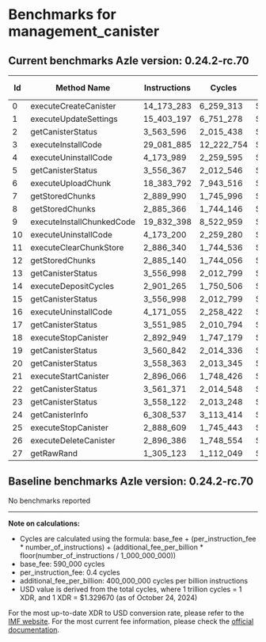 # Benchmarks for management_canister

## Current benchmarks Azle version: 0.24.2-rc.70

| Id  | Method Name               | Instructions | Cycles     | USD           | USD/Million Calls |
| --- | ------------------------- | ------------ | ---------- | ------------- | ----------------- |
| 0   | executeCreateCanister     | 14_173_283   | 6_259_313  | $0.0000083228 | $8.32             |
| 1   | executeUpdateSettings     | 15_403_197   | 6_751_278  | $0.0000089770 | $8.97             |
| 2   | getCanisterStatus         | 3_563_596    | 2_015_438  | $0.0000026799 | $2.67             |
| 3   | executeInstallCode        | 29_081_885   | 12_222_754 | $0.0000162522 | $16.25            |
| 4   | executeUninstallCode      | 4_173_989    | 2_259_595  | $0.0000030045 | $3.00             |
| 5   | getCanisterStatus         | 3_556_367    | 2_012_546  | $0.0000026760 | $2.67             |
| 6   | executeUploadChunk        | 18_383_792   | 7_943_516  | $0.0000105623 | $10.56            |
| 7   | getStoredChunks           | 2_889_990    | 1_745_996  | $0.0000023216 | $2.32             |
| 8   | getStoredChunks           | 2_885_366    | 1_744_146  | $0.0000023191 | $2.31             |
| 9   | executeInstallChunkedCode | 19_832_398   | 8_522_959  | $0.0000113327 | $11.33            |
| 10  | executeUninstallCode      | 4_173_200    | 2_259_280  | $0.0000030041 | $3.00             |
| 11  | executeClearChunkStore    | 2_886_340    | 1_744_536  | $0.0000023197 | $2.31             |
| 12  | getStoredChunks           | 2_885_140    | 1_744_056  | $0.0000023190 | $2.31             |
| 13  | getCanisterStatus         | 3_556_998    | 2_012_799  | $0.0000026764 | $2.67             |
| 14  | executeDepositCycles      | 2_901_265    | 1_750_506  | $0.0000023276 | $2.32             |
| 15  | getCanisterStatus         | 3_556_998    | 2_012_799  | $0.0000026764 | $2.67             |
| 16  | executeUninstallCode      | 4_171_055    | 2_258_422  | $0.0000030030 | $3.00             |
| 17  | getCanisterStatus         | 3_551_985    | 2_010_794  | $0.0000026737 | $2.67             |
| 18  | executeStopCanister       | 2_892_949    | 1_747_179  | $0.0000023232 | $2.32             |
| 19  | getCanisterStatus         | 3_560_842    | 2_014_336  | $0.0000026784 | $2.67             |
| 20  | getCanisterStatus         | 3_558_363    | 2_013_345  | $0.0000026771 | $2.67             |
| 21  | executeStartCanister      | 2_896_066    | 1_748_426  | $0.0000023248 | $2.32             |
| 22  | getCanisterStatus         | 3_561_371    | 2_014_548  | $0.0000026787 | $2.67             |
| 23  | getCanisterStatus         | 3_558_122    | 2_013_248  | $0.0000026770 | $2.67             |
| 24  | getCanisterInfo           | 6_308_537    | 3_113_414  | $0.0000041398 | $4.13             |
| 25  | executeStopCanister       | 2_888_609    | 1_745_443  | $0.0000023209 | $2.32             |
| 26  | executeDeleteCanister     | 2_896_386    | 1_748_554  | $0.0000023250 | $2.32             |
| 27  | getRawRand                | 1_305_123    | 1_112_049  | $0.0000014787 | $1.47             |

## Baseline benchmarks Azle version: 0.24.2-rc.70

No benchmarks reported

---

**Note on calculations:**

-   Cycles are calculated using the formula: base_fee + (per_instruction_fee \* number_of_instructions) + (additional_fee_per_billion \* floor(number_of_instructions / 1_000_000_000))
-   base_fee: 590_000 cycles
-   per_instruction_fee: 0.4 cycles
-   additional_fee_per_billion: 400_000_000 cycles per billion instructions
-   USD value is derived from the total cycles, where 1 trillion cycles = 1 XDR, and 1 XDR = $1.329670 (as of October 24, 2024)

For the most up-to-date XDR to USD conversion rate, please refer to the [IMF website](https://www.imf.org/external/np/fin/data/rms_sdrv.aspx).
For the most current fee information, please check the [official documentation](https://internetcomputer.org/docs/current/developer-docs/gas-cost#execution).
